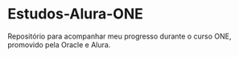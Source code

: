 # Estudos-Alura-ONE
Repositório para acompanhar meu progresso durante o curso ONE, promovido pela Oracle e Alura.
